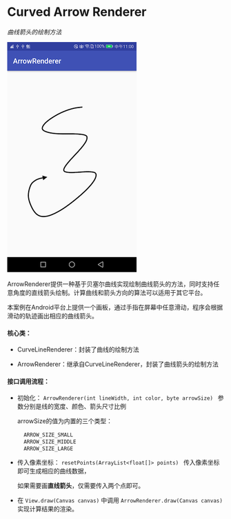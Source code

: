 # Curved Arrow Renderer
*曲线箭头的绘制方法*

<img width="300" height="534" src="https://github.com/ruilin/ArrowRenderer/blob/master/example.png"/>

ArrowRenderer提供一种基于贝塞尔曲线实现绘制曲线箭头的方法，同时支持任意角度的直线箭头绘制。计算曲线和箭头方向的算法可以适用于其它平台。

本案例在Android平台上提供一个画板，通过手指在屏幕中任意滑动，程序会根据滑动的轨迹画出相应的曲线箭头。

#### 核心类：

* CurveLineRenderer：封装了曲线的绘制方法

* ArrowRenderer：继承自CurveLineRenderer，封装了曲线箭头的绘制方法

#### 接口调用流程：

* 初始化：
  `ArrowRenderer(int lineWidth, int color, byte arrowSize) `
  参数分别是线的宽度、颜色、箭头尺寸比例

  arrowSize的值为内置的三个类型：
  ```
    ARROW_SIZE_SMALL
    ARROW_SIZE_MIDDLE
    ARROW_SIZE_LARGE
  ```
* 传入像素坐标：
  `resetPoints(ArrayList<float[]> points) `
  传入像素坐标即可生成相应的曲线数据，
  
  如果需要画**直线箭头**，仅需要传入两个点即可。

* 在 `View.draw(Canvas canvas)` 中调用 `ArrowRenderer.draw(Canvas canvas)` 实现计算结果的渲染。
